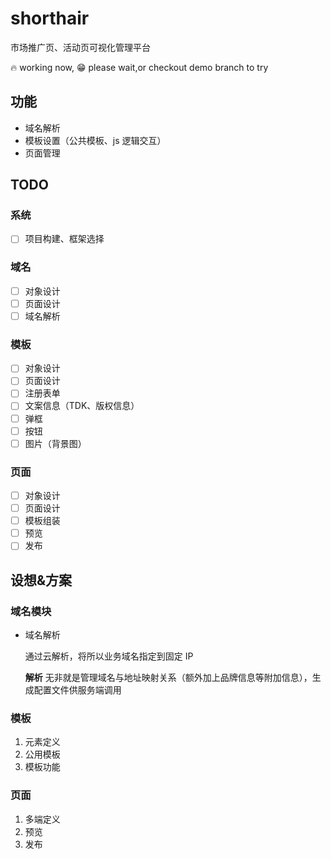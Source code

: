 # shorthair

市场推广页、活动页可视化管理平台

:fire: working now, :grin: please wait,or checkout demo branch to try

## 功能

-   域名解析
-   模板设置（公共模板、js 逻辑交互）
-   页面管理

## TODO

### 系统

-   [ ] 项目构建、框架选择

### 域名

-   [ ] 对象设计
-   [ ] 页面设计
-   [ ] 域名解析

### 模板

-   [ ] 对象设计
-   [ ] 页面设计
-   [ ] 注册表单
-   [ ] 文案信息（TDK、版权信息）
-   [ ] 弹框
-   [ ] 按钮
-   [ ] 图片（背景图）

### 页面

-   [ ] 对象设计
-   [ ] 页面设计
-   [ ] 模板组装
-   [ ] 预览
-   [ ] 发布

## 设想&方案

### 域名模块

-   域名解析

    通过云解析，将所以业务域名指定到固定 IP

    **解析** 无非就是管理域名与地址映射关系（额外加上品牌信息等附加信息），生成配置文件供服务端调用

### 模板

1. 元素定义
2. 公用模板
3. 模板功能

### 页面

1. 多端定义
2. 预览
3. 发布
